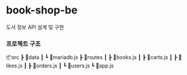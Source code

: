 # book-shop-be

도서 정보 API 설계 및 구현

### 프로젝트 구조

📦src
┣ 📂data
┃ ┗ 📜mariadb.js
┣ 📂routes
┃ ┣ 📜books.js
┃ ┣ 📜carts.js
┃ ┣ 📜likes.js
┃ ┣ 📜orders.js
┃ ┗ 📜users.js
┗ 📜app.js
